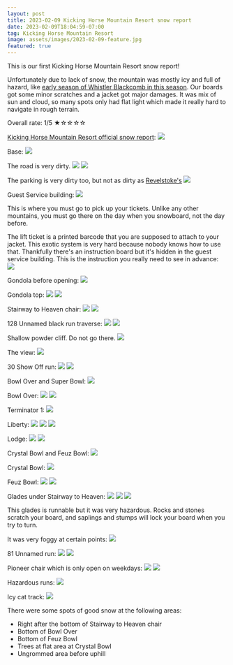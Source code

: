 ```yaml
---
layout: post
title: 2023-02-09 Kicking Horse Mountain Resort snow report
date: 2023-02-09T18:04:59-07:00
tag: Kicking Horse Mountain Resort
image: assets/images/2023-02-09-feature.jpg
featured: true
---
```


This is our first Kicking Horse Mountain Resort snow report!

Unfortunately due to lack of snow, the mountain was mostly icy and full of hazard, like [early season of Whistler Blackcomb in this season](https://vancouversnowboarding.ca/2022-11-30-whistler-blackcomb-snow-report/). Our boards got some minor scratches and a jacket got major damages. It was mix of sun and cloud, so many spots only had flat light which made it really hard to navigate in rough terrain.

Overall rate: 1/5 ★☆☆☆☆

[Kicking Horse Mountain Resort official snow report](https://kickinghorseresort.com/conditions/snow-report/):
![](/assets/images/2023-02-09-Screenshot_2023-02-09_17-12-11.png)

Base:
![](/assets/images/2023-02-09-base.jpg)

The road is very dirty.
![](/assets/images/2023-02-09-dirty-road-2.jpg)
![](/assets/images/2023-02-09-dirty-road.jpg)

The parking is very dirty too, but not as dirty as [Revelstoke's](https://vancouversnowboarding.ca/2023-02-07-revelstoke-mountain-resort-snow-report/)
![](/assets/images/2023-02-09-dirty-parking.jpg)

Guest Service building:
![](/assets/images/2023-02-09-guest-service.jpg)

This is where you must go to pick up your tickets. Unlike any other mountains, you must go there on the day when you snowboard, not the day before.

The lift ticket is a printed barcode that you are supposed to attach to your jacket. This exotic system is very hard because nobody knows how to use that. Thankfully there's an instruction board but it's hidden in the guest service building. This is the instruction you really need to see in advance:
![](/assets/images/2023-02-09-how-to-apply-your-lift-ticket.jpg)

Gondola before opening:
![](/assets/images/2023-02-09-gondola-before-opening.jpg)

Gondola top:
![](/assets/images/2023-02-09-gondola-top.jpg)
![](/assets/images/2023-02-09-gondola-top-2.jpg)

Stairway to Heaven chair:
![](/assets/images/2023-02-09-stairway-to-heaven-chair.jpg)
![](/assets/images/2023-02-09-stairway-to-heaven-top.jpg)

128 Unnamed black run traverse:
![](/assets/images/2023-02-09-128-unnamed-black-run-traverse.jpg)
![](/assets/images/2023-02-09-128-unnamed-black-run-traverse-2.jpg)

Shallow powder cliff. Do not go there.
![](/assets/images/2023-02-09-shallow-powder-cliff.jpg)

The view:
![](/assets/images/2023-02-09-view.jpg)

30 Show Off run:
![](/assets/images/2023-02-09-30-show-off.jpg)
![](/assets/images/2023-02-09-30-show-off-2.jpg)

Bowl Over and Super Bowl:
![](/assets/images/2023-02-09-bowl-over-super-bowl.jpg)

Bowl Over:
![](/assets/images/2023-02-09-bowl-over.jpg)
![](/assets/images/2023-02-09-bowl-over-2.jpg)

Terminator 1:
![](/assets/images/2023-02-09-terminator-1.jpg)

Liberty:
![](/assets/images/2023-02-09-liberty.jpg)
![](/assets/images/2023-02-09-liberty-2.jpg)
![](/assets/images/2023-02-09-liverty-3.jpg)

Lodge:
![](/assets/images/2023-02-09-lodge.jpg)
![](/assets/images/2023-02-09-lodge-2.jpg)

Crystal Bowl and Feuz Bowl:
![](/assets/images/2023-02-09-crystal-bowl-feuz-bowl.jpg)

Crystal Bowl:
![](/assets/images/2023-02-09-crystal-bowl.jpg)

Feuz Bowl:
![](/assets/images/2023-02-09-feuz-bowl.jpg)
![](/assets/images/2023-02-09-feuz-bowl-2.jpg)

Glades under Stairway to Heaven:
![](/assets/images/2023-02-09-glades-under-stairway-to-heaven.jpg)
![](/assets/images/2023-02-09-glades-under-stairway-to-heaven-2.jpg)
![](/assets/images/2023-02-09-glades-under-stairway-to-heaven-3.jpg)

This glades is runnable but it was very hazardous. Rocks and stones scratch your board, and saplings and stumps will lock your board when you try to turn.

It was very foggy at certain points:
![](/assets/images/2023-02-09-very-foggy.jpg)

81 Unnamed run:
![](/assets/images/2023-02-09-81-unnamed.jpg)
![](/assets/images/2023-02-09-81-unnamed-2.jpg)

Pioneer chair which is only open on weekdays:
![](/assets/images/2023-02-09-pioneer-chair.jpg)
![](/assets/images/2023-02-09-pioneer-chair-2.jpg)

Hazardous runs:
![](/assets/images/2023-02-09-hazardous.jpg)

Icy cat track:
![](/assets/images/2023-02-09-icy-cat-track.jpg)

There were some spots of good snow at the following areas:

* Right after the bottom of Stairway to Heaven chair
* Bottom of Bowl Over
* Bottom of Feuz Bowl
* Trees at flat area at Crystal Bowl
* Ungrommed area before uphill
